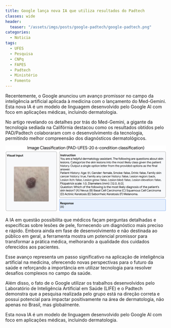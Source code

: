 ```yaml
---
title: Google lança nova IA que utiliza resultados do Padtech
classes: wide
header:
  teaser: "/assets/imgs/posts/google-padtech/google-padtech.png"
categories:
  - Noticia
tags:
  - UFES  
  - Pesquisa
  - CNPq
  - FAPES
  - Padtech  
  - Ministério
  - Fomento
---
```


Recentemente, o Google anunciou um avanço promissor no campo da inteligência artificial aplicada à medicina com o lançamento do Med-Gemini. Esta nova IA é um modelo de linguagem desenvolvido pelo Google AI com foco em aplicações médicas, incluindo dermatologia.

No artigo revelando os detalhes por trás do Med-Gemini, a gigante da tecnologia sediada na Califórnia destacou como os resultados obtidos pelo PAD/Padtech colaboraram com o desenvolvimento da tecnologia, permitindo melhor compreensão dos diagnósticos dermatológicos.

![Google usando dados do Padtech](/assets/imgs/posts/google-padtech/google-padtech.png)


A IA em questão possibilita que médicos façam perguntas detalhadas e específicas sobre lesões de pele, fornecendo um diagnóstico mais preciso e rápido. Embora ainda em fase de desenvolvimento e não destinada ao público em geral, a ferramenta mostra um potencial promissor para transformar a prática médica, melhorando a qualidade dos cuidados oferecidos aos pacientes.


Esse avanço representa um passo significativo na aplicação de inteligência artificial na medicina, oferecendo novas perspectivas para o futuro da saúde e reforçando a importância em utilizar tecnologia para resolver desafios complexos no campo da saúde.

Além disso, o fato de o Google utilizar os trabalhos desenvolvidos pelo Laboratório de Inteligência Artificial em Saúde (LIFE) e o Padtech demonstra que a pesquisa realizada pelo grupo está na direção correta e possui potencial para impactar positivamente na área de dermatologia, não apenas no Brasil, mas globalmente.

Esta nova IA é um modelo de linguagem desenvolvido pelo Google AI com foco em aplicações médicas, incluindo dermatologia.
